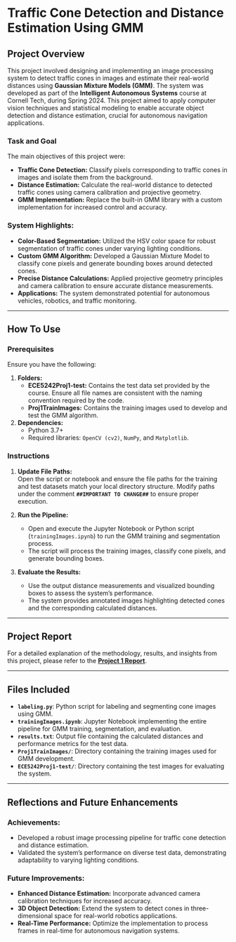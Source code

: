 # Traffic Cone Detection and Distance Estimation Using GMM

## Project Overview  
This project involved designing and implementing an image processing system to detect traffic cones in images and estimate their real-world distances using **Gaussian Mixture Models (GMM)**. The system was developed as part of the **Intelligent Autonomous Systems** course at Cornell Tech, during Spring 2024. This project aimed to apply computer vision techniques and statistical modeling to enable accurate object detection and distance estimation, crucial for autonomous navigation applications.

### Task and Goal  
The main objectives of this project were:
- **Traffic Cone Detection:** Classify pixels corresponding to traffic cones in images and isolate them from the background.  
- **Distance Estimation:** Calculate the real-world distance to detected traffic cones using camera calibration and projective geometry.  
- **GMM Implementation:** Replace the built-in GMM library with a custom implementation for increased control and accuracy.

### System Highlights:
- **Color-Based Segmentation:** Utilized the HSV color space for robust segmentation of traffic cones under varying lighting conditions.  
- **Custom GMM Algorithm:** Developed a Gaussian Mixture Model to classify cone pixels and generate bounding boxes around detected cones.  
- **Precise Distance Calculations:** Applied projective geometry principles and camera calibration to ensure accurate distance measurements.  
- **Applications:** The system demonstrated potential for autonomous vehicles, robotics, and traffic monitoring.

---

## How To Use

### Prerequisites
Ensure you have the following:
1. **Folders:**  
   - **ECE5242Proj1-test:** Contains the test data set provided by the course. Ensure all file names are consistent with the naming convention required by the code.
   - **Proj1TrainImages:** Contains the training images used to develop and test the GMM algorithm.
2. **Dependencies:**  
   - Python 3.7+  
   - Required libraries: `OpenCV (cv2)`, `NumPy`, and `Matplotlib`.  

### Instructions
1. **Update File Paths:**  
   Open the script or notebook and ensure the file paths for the training and test datasets match your local directory structure. Modify paths under the comment **`##IMPORTANT TO CHANGE##`** to ensure proper execution.  

2. **Run the Pipeline:**  
   - Open and execute the Jupyter Notebook or Python script (`trainingImages.ipynb`) to run the GMM training and segmentation process.  
   - The script will process the training images, classify cone pixels, and generate bounding boxes.  

3. **Evaluate the Results:**  
   - Use the output distance measurements and visualized bounding boxes to assess the system’s performance.  
   - The system provides annotated images highlighting detected cones and the corresponding calculated distances.  

---

## Project Report
For a detailed explanation of the methodology, results, and insights from this project, please refer to the **[Project 1 Report](../media/Project1_Report.pdf)**.

---

## Files Included
- **`labeling.py`**: Python script for labeling and segmenting cone images using GMM.  
- **`trainingImages.ipynb`**: Jupyter Notebook implementing the entire pipeline for GMM training, segmentation, and evaluation.  
- **`results.txt`**: Output file containing the calculated distances and performance metrics for the test data.  
- **`Proj1TrainImages/`**: Directory containing the training images used for GMM development.  
- **`ECE5242Proj1-test/`**: Directory containing the test images for evaluating the system.  

---

## Reflections and Future Enhancements
### Achievements:
- Developed a robust image processing pipeline for traffic cone detection and distance estimation.  
- Validated the system’s performance on diverse test data, demonstrating adaptability to varying lighting conditions.  

### Future Improvements:
- **Enhanced Distance Estimation:** Incorporate advanced camera calibration techniques for increased accuracy.  
- **3D Object Detection:** Extend the system to detect cones in three-dimensional space for real-world robotics applications.  
- **Real-Time Performance:** Optimize the implementation to process frames in real-time for autonomous navigation systems.  
